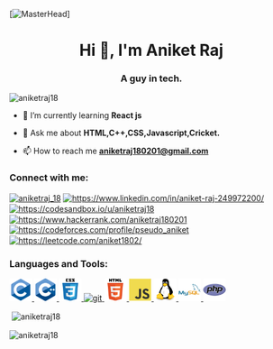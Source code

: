 [![MasterHead](https://media.tenor.com/mGgWY8RkgYMAAAAC/hello-world.gif)]
<h1 align="center">Hi 👋, I'm Aniket Raj</h1>
<h3 align="center">A guy in tech.</h3>

<p align="left"> <img src="https://komarev.com/ghpvc/?username=aniketraj18&label=Profile%20views&color=0e75b6&style=flat" alt="aniketraj18" /> </p>

- 🌱 I’m currently learning **React js**

- 💬 Ask me about **HTML,C++,CSS,Javascript,Cricket.**

- 📫 How to reach me **aniketraj180201@gmail.com**

<h3 align="left">Connect with me:</h3>
<p align="left">
<a href="https://twitter.com/aniketraj_18" target="blank"><img align="center" src="https://raw.githubusercontent.com/rahuldkjain/github-profile-readme-generator/master/src/images/icons/Social/twitter.svg" alt="aniketraj_18" height="30" width="40" /></a>
<a href="https://linkedin.com/in/aniket-raj-249972200/" target="blank"><img align="center" src="https://raw.githubusercontent.com/rahuldkjain/github-profile-readme-generator/master/src/images/icons/Social/linked-in-alt.svg" alt="https://www.linkedin.com/in/aniket-raj-249972200/" height="30" width="40" /></a>
<a href="https://codesandbox.com/https://codesandbox.io/u/aniketraj18" target="blank"><img align="center" src="https://raw.githubusercontent.com/rahuldkjain/github-profile-readme-generator/master/src/images/icons/Social/codesandbox.svg" alt="https://codesandbox.io/u/aniketraj18" height="30" width="40" /></a>
<a href="https://www.hackerrank.com/aniketraj180201" target="blank"><img align="center" src="https://raw.githubusercontent.com/rahuldkjain/github-profile-readme-generator/master/src/images/icons/Social/hackerrank.svg" alt="https://www.hackerrank.com/aniketraj180201" height="30" width="40" /></a>
<a href="https://codeforces.com/profile/pseudo_aniket" target="blank"><img align="center" src="https://raw.githubusercontent.com/rahuldkjain/github-profile-readme-generator/master/src/images/icons/Social/codeforces.svg" alt="https://codeforces.com/profile/pseudo_aniket" height="30" width="40" /></a>
<a href="https://www.leetcode.com/aniket1802/" target="blank"><img align="center" src="https://raw.githubusercontent.com/rahuldkjain/github-profile-readme-generator/master/src/images/icons/Social/leet-code.svg" alt="https://leetcode.com/aniket1802/" height="30" width="40" /></a>
</p>

<h3 align="left">Languages and Tools:</h3>
<p align="left"> <a href="https://www.cprogramming.com/" target="_blank" rel="noreferrer"> <img src="https://raw.githubusercontent.com/devicons/devicon/master/icons/c/c-original.svg" alt="c" width="40" height="40"/> </a> <a href="https://www.w3schools.com/cpp/" target="_blank" rel="noreferrer"> <img src="https://raw.githubusercontent.com/devicons/devicon/master/icons/cplusplus/cplusplus-original.svg" alt="cplusplus" width="40" height="40"/> </a> <a href="https://www.w3schools.com/css/" target="_blank" rel="noreferrer"> <img src="https://raw.githubusercontent.com/devicons/devicon/master/icons/css3/css3-original-wordmark.svg" alt="css3" width="40" height="40"/> </a> <a href="https://git-scm.com/" target="_blank" rel="noreferrer"> <img src="https://www.vectorlogo.zone/logos/git-scm/git-scm-icon.svg" alt="git" width="40" height="40"/> </a> <a href="https://www.w3.org/html/" target="_blank" rel="noreferrer"> <img src="https://raw.githubusercontent.com/devicons/devicon/master/icons/html5/html5-original-wordmark.svg" alt="html5" width="40" height="40"/> </a> <a href="https://developer.mozilla.org/en-US/docs/Web/JavaScript" target="_blank" rel="noreferrer"> <img src="https://raw.githubusercontent.com/devicons/devicon/master/icons/javascript/javascript-original.svg" alt="javascript" width="40" height="40"/> </a> <a href="https://www.linux.org/" target="_blank" rel="noreferrer"> <img src="https://raw.githubusercontent.com/devicons/devicon/master/icons/linux/linux-original.svg" alt="linux" width="40" height="40"/> </a> <a href="https://www.mysql.com/" target="_blank" rel="noreferrer"> <img src="https://raw.githubusercontent.com/devicons/devicon/master/icons/mysql/mysql-original-wordmark.svg" alt="mysql" width="40" height="40"/> </a> <a href="https://www.php.net" target="_blank" rel="noreferrer"> <img src="https://raw.githubusercontent.com/devicons/devicon/master/icons/php/php-original.svg" alt="php" width="40" height="40"/> </a> </p>

<p>&nbsp;<img align="center" src="https://github-readme-stats.vercel.app/api?username=aniketraj18&show_icons=true&locale=en" alt="aniketraj18" /></p>

<p><img align="center" src="https://github-readme-streak-stats.herokuapp.com/?user=aniketraj18&" alt="aniketraj18" /></p>
